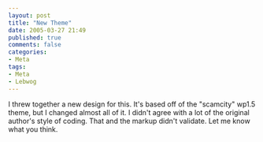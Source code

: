 ```yaml
---
layout: post
title: "New Theme"
date: 2005-03-27 21:49
published: true
comments: false
categories:
- Meta
tags:
- Meta
- Lebwog
---
```

I threw together a new design for this.  It's based off of the "scamcity" wp1.5 theme, but I changed almost all of it.  I didn't agree with a lot of the original author's style of coding.  That and the markup didn't validate.  Let me know what you think.
